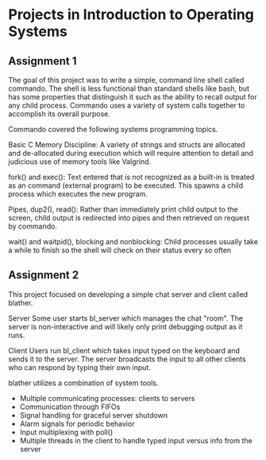 # Projects in Introduction to Operating Systems
## Assignment 1 

The goal of this project was to write a simple, command line shell called commando. The shell is less functional than standard shells like bash, but has some properties that distinguish it such as the ability to recall output for any child process. Commando uses a variety of system calls together to accomplish its overall purpose.

Commando covered the following systems programming topics.

Basic C Memory Discipline: A variety of strings and structs are allocated and de-allocated during execution which will require attention to detail and judicious use of memory tools like Valgrind.

fork() and exec(): Text entered that is not recognized as a built-in is treated as an command (external program) to be executed. This spawns a child process which executes the new program.

Pipes, dup2(), read(): Rather than immediately print child output to the screen, child output is redirected into pipes and then retrieved on request by commando.

wait() and waitpid(), blocking and nonblocking: Child processes usually take a while to finish so the shell will check on their status every so often

## Assignment 2

This project focused on developing a simple chat server and client called blather.

Server
Some user starts bl_server which manages the chat "room". The server is non-interactive and will likely only print debugging output as it runs.

Client
Users run bl_client which takes input typed on the keyboard and sends it to the server. The server broadcasts the input to all other clients who can respond by typing their own input.

blather utilizes a combination of system tools.

* Multiple communicating processes: clients to servers
* Communication through FIFOs
* Signal handling for graceful server shutdown
* Alarm signals for periodic behavior
* Input multiplexing with poll()
* Multiple threads in the client to handle typed input versus info from the server
